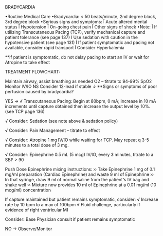 BRADYCARDIA

•Routine Medical Care
•Bradycardia: < 50 beats/minute, 2nd degree block, 3rd degree block
•Serious signs and symptoms:
  Î Acute altered mental status
  Î Hypotension
  Î On-going chest pain
  Î Other signs of shock
•Note:
  Î If utilizing Transcutaneous Pacing (TCP), verify mechanical capture and patient tolerance (see page 137)
  Î Use sedation with caution in the hypotensive patient (see page 131)
  Î If patient symptomatic and pacing not available, consider rapid transport
  Î Consider Hyperkalemia

**if patient is symptomatic, do not delay pacing to start an IV or wait for Atropine to take effect

TREATMENT FLOWCHART:

Maintain airway, assist breathing as needed
O2 – titrate to 94-99% SpO2
Monitor
IV/IO NS
Consider 12-lead if stable
↓
**Signs or symptoms of poor perfusion caused by bradycardia?

YES →
√ Transcutaneous Pacing:
  Begin at 80bpm, 0 mA; increase in 10 mA increments until capture obtained then increase the output level by 10%. (see TCP page 136)

√ Consider:
  Sedation (see note above & sedation policy)

√ Consider:
  Pain Management – titrate to effect

√ Consider:
  Atropine 1 mg IV/IO while waiting for TCP. May repeat q 3-5 minutes to a total dose of 3 mg.

√ Consider:
  Epinephrine 0.5 mL (5 mcg) IV/IO, every 3 minutes, titrate to a SBP > 90

Push Dose Epinephrine mixing instructions:
›› Take Epinephrine 1 mg of 0.1 mg/ml preparation (Cardiac Epinephrine) and waste 9 ml of Epinephrine
›› In that syringe, draw 9 ml of normal saline from the patient's IV bag and shake well
›› Mixture now provides 10 ml of Epinephrine at a 0.01 mg/ml (10 mcg/ml) concentration

If capture maintained but patient remains symptomatic, consider:
√ Increase rate by 10 bpm to a max of 100bpm
√ Fluid challenge, particularly if evidence of right ventricular MI

Consider:
Base Physician consult if patient remains symptomatic

NO →
Observe/Monitor

